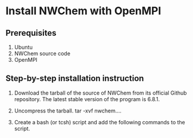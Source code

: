# Install NWChem with OpenMPI

## Prerequisites
1. Ubuntu
2. NWChem source code
3. OpenMPI

## Step-by-step installation instruction

1. Download the tarball of the source of NWChem from its official Github repository. The latest stable version of the program is 6.8.1.

2. Uncompress the tarball.
tar -xvf nwchem....

1. Create a bash (or tcsh) script and add the following commands to the script.

